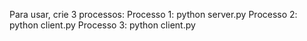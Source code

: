 Para usar, crie 3 processos:
Processo 1:
	python server.py
Processo 2:
        python client.py
Processo 3:
        python client.py
